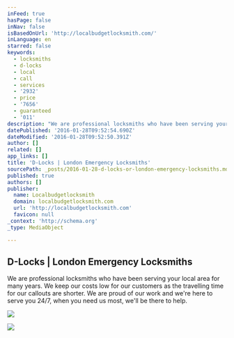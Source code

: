 ```yaml
---
inFeed: true
hasPage: false
inNav: false
isBasedOnUrl: 'http://localbudgetlocksmith.com/'
inLanguage: en
starred: false
keywords:
  - locksmiths
  - d-locks
  - local
  - call
  - services
  - '2932'
  - price
  - '7656'
  - guaranteed
  - '011'
description: "We are professional locksmiths who have been serving your local area for many years. We keep our costs low for our customers as the travelling time for our callouts are shorter. We are proud of our work and we're here to serve you 24/7, when you need us most, we'll be there to help."
datePublished: '2016-01-28T09:52:54.690Z'
dateModified: '2016-01-28T09:52:50.391Z'
author: []
related: []
app_links: []
title: 'D-Locks | London Emergency Locksmiths'
sourcePath: _posts/2016-01-28-d-locks-or-london-emergency-locksmiths.md
published: true
authors: []
publisher:
  name: Localbudgetlocksmith
  domain: localbudgetlocksmith.com
  url: 'http://localbudgetlocksmith.com'
  favicon: null
_context: 'http://schema.org'
_type: MediaObject

---
```

<article style=""><h1>D-Locks | London Emergency Locksmiths</h1><p>We are professional locksmiths who have been serving your local area for many years. We keep our costs low for our customers as the travelling time for our callouts are shorter. We are proud of our work and we're here to serve you 24/7, when you need us most, we'll be there to help.</p><img src="https://s3-us-west-2.amazonaws.com/the-grid-img/p/9a8977ea9991fac496f5e620fa47afe06a653e16.png" /></article>

![](https://the-grid-user-content.s3-us-west-2.amazonaws.com/762e26bb-2b85-46d8-aaf2-3406dfa3532a.png)